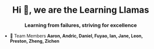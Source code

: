 <h1 align="center">Hi 👋, we are the Learning Llamas</h1>
<h3 align="center">Learning from failures, striving for excellence</h3>

- 👯 Team Members **Aaron, Andric, Daniel, Fuyao, Ian, Jane, Leon, Preston, Zheng, Zichen**


<p align="left">
</p>
